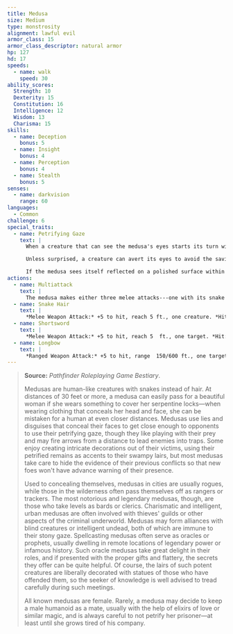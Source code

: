 ```yaml
---
title: Medusa
size: Medium
type: monstrosity
alignment: lawful evil
armor_class: 15
armor_class_descriptor: natural armor
hp: 127
hd: 17
speeds:
  - name: walk
    speed: 30
ability_scores:
  Strength: 10
  Dexterity: 15
  Constitution: 16
  Intelligence: 12
  Wisdom: 13
  Charisma: 15
skills:
  - name: Deception
    bonus: 5
  - name: Insight
    bonus: 4
  - name: Perception
    bonus: 4
  - name: Stealth
    bonus: 5
senses:
  - name: darkvision
    range: 60
languages:
  - Common
challenge: 6
special_traits:
  - name: Petrifying Gaze
    text: |
      When a creature that can see the medusa's eyes starts its turn within 30 feet of the medusa, the medusa can force it to make a DC 14  Constitution saving throw if the medusa isn't incapacitated and can see the creature. If the saving throw fails by 5 or more, the creature is instantly petrified. Otherwise, a creature that fails the save begins to turn to stone and is restrained. The restrained creature must repeat the saving throw at the end of its next turn, becoming petrified on a failure or ending the effect on a success. The petrification lasts until the creature is freed by the greater restoration spell or other magic.

      Unless surprised, a creature can avert its eyes to avoid the saving throw at the start of its turn. If the creature does so, it can't see the medusa until the start of its next turn, when it can avert its eyes again. If the creature looks at the medusa in the meantime, it must immediately make the save.

      If the medusa sees itself reflected on a polished surface within 30 feet of it and in an area of bright light, the medusa is, due to its curse, affected by its own gaze.
actions:
  - name: Multiattack
    text: |
      The medusa makes either three melee attacks---one with its snake hair and two with its shortsword---or two ranged attacks with its longbow.
  - name: Snake Hair
    text: |
      *Melee Weapon Attack:* +5 to hit, reach 5 ft., one creature. *Hit:* 4 (1d4 + 2) piercing damage plus 14 (4d6) poison damage.
  - name: Shortsword
    text: |
      *Melee Weapon Attack:* +5 to hit, reach 5  ft., one target. *Hit:* 5 (1d6 + 2) piercing damage.
  - name: Longbow
    text: |
      *Ranged Weapon Attack:* +5 to hit, range  150/600 ft., one target. *Hit:* 6 (1d8 + 2) piercing damage plus 7 (2d6) poison damage.
---
```


> **Source:** *Pathfinder Roleplaying Game Bestiary*.
>
> Medusas are human-like creatures with snakes instead of hair. At distances of 30 feet or more, a medusa can easily pass for a beautiful woman if she wears something to cover her serpentine locks—when wearing clothing that conceals her head and face, she can be mistaken for a human at even closer distances. Medusas use lies and disguises that conceal their faces to get close enough to opponents to use their petrifying gaze, though they like playing with their prey and may fire arrows from a distance to lead enemies into traps. Some enjoy creating intricate decorations out of their victims, using their petrified remains as accents to their swampy lairs, but most medusas take care to hide the evidence of their previous conflicts so that new foes won't have advance warning of their presence.
>
> Used to concealing themselves, medusas in cities are usually rogues, while those in the wilderness often pass themselves off as rangers or trackers. The most notorious and legendary medusas, though, are those who take levels as bards or clerics. Charismatic and intelligent, urban medusas are often involved with thieves' guilds or other aspects of the criminal underworld. Medusas may form alliances with blind creatures or intelligent undead, both of which are immune to their stony gaze. Spellcasting medusas often serve as oracles or prophets, usually dwelling in remote locations of legendary power or infamous history. Such oracle medusas take great delight in their roles, and if presented with the proper gifts and flattery, the secrets they offer can be quite helpful. Of course, the lairs of such potent creatures are liberally decorated with statues of those who have offended them, so the seeker of knowledge is well advised to tread carefully during such meetings.
>
> All known medusas are female. Rarely, a medusa may decide to keep a male humanoid as a mate, usually with the help of elixirs of love or similar magic, and is always careful to not petrify her prisoner—at least until she grows tired of his company.
